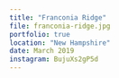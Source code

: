 ```yaml
---
title: "Franconia Ridge"
file: franconia-ridge.jpg
portfolio: true
location: "New Hampshire"
date: March 2019
instagram: BujuXs2gP5d
---
```

